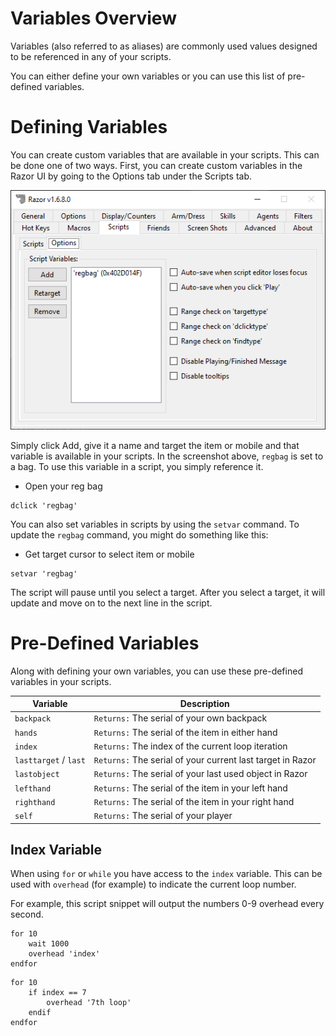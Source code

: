 # Variables Overview

Variables (also referred to as aliases) are commonly used values designed to be referenced in any of your scripts.

You can either define your own variables or you can use this list of pre-defined variables.

# Defining Variables

You can create custom variables that are available in your scripts.  This can be done one of two ways.  First, you can create custom variables in the Razor UI by going to the Options tab under the Scripts tab.

![variables](../images/scripts-options.png)

Simply click Add, give it a name and target the item or mobile and that variable is available in your scripts.  In the screenshot above, `regbag` is set to a bag.  To use this variable in a script, you simply reference it.

* Open your reg bag

```vim
dclick 'regbag'
```

You can also set variables in scripts by using the `setvar` command.  To update the `regbag` command, you might do something like this:

* Get target cursor to select item or mobile

```vim
setvar 'regbag'
```

The script will pause until you select a target. After you select a target, it will update and move on to the next line in the script.

# Pre-Defined Variables

Along with defining your own variables, you can use these pre-defined variables in your scripts.

| Variable          | Description                                                |
| ----------------- | ---------------------------------------------------------- |
| `backpack`          | `Returns:` The serial of your own backpack                 |
| `hands`             | `Returns:` The serial of the item in either hand           |
| `index`             | `Returns:` The index of the current loop iteration           |
| `lasttarget` / `last` | `Returns:` The serial of your current last target in Razor |
| `lastobject`        | `Returns:` The serial of your last used object in Razor    |
| `lefthand`          | `Returns:` The serial of the item in your left hand        |
| `righthand`         | `Returns:` The serial of the item in your right hand       |
| `self`              | `Returns:` The serial of your player                       |

## Index Variable

When using `for` or `while` you have access to the `index` variable. This can be used with `overhead` (for example) to indicate the current loop number.

For example, this script snippet will output the numbers 0-9 overhead every second.

```vim
for 10
    wait 1000
    overhead 'index'
endfor
```

```vim
for 10
    if index == 7
        overhead '7th loop'
    endif
endfor
```
